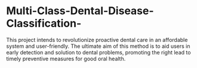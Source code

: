 # Multi-Class-Dental-Disease-Classification-
This project intends to revolutionize proactive dental care in an affordable system and user-friendly. The ultimate aim of this method is to aid users in early detection  and solution to dental problems, promoting the right lead to timely preventive measures for good  oral health.
